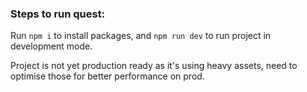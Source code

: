 ### Steps to run quest:

Run `npm i` to install packages, and `npm run dev` to run project in development mode.

Project is not yet production ready as it's using heavy assets, need to optimise those for better performance on prod.
